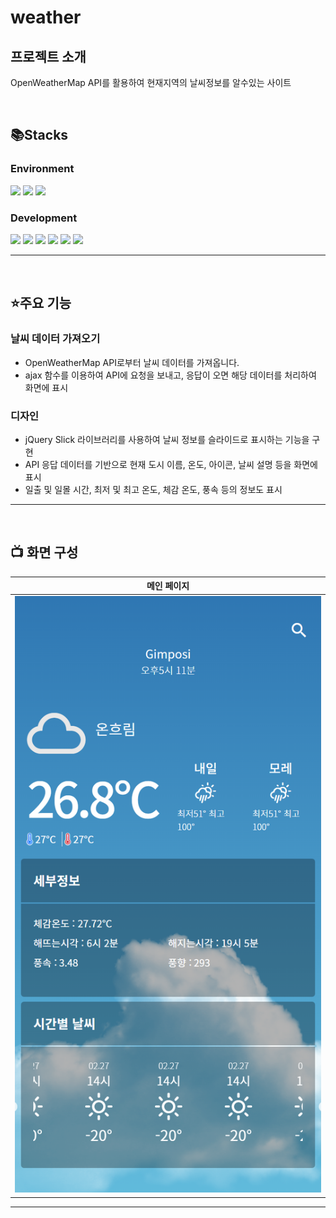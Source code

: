 # weather


## 프로젝트 소개
OpenWeatherMap API를 활용하여 현재지역의 날씨정보를 알수있는 사이트

<br>

## 📚Stacks 

### Environment
<div align="left">
  <img src="https://img.shields.io/badge/Visual Studio Code-007ACC?style=for-the-badge&logo=Visual Studio Code&logoColor=white"/>
  <img src="https://img.shields.io/badge/Git-F05032?style=for-the-badge&logo=Git&logoColor=white" />
  <img src="https://img.shields.io/badge/GitHub-181717?style=for-the-badge&logo=GitHub&logoColor=white" />
</div>             


### Development
<div align="left">
  <img src="https://img.shields.io/badge/HTML5-E34F26?style=for-the-badge&logo=HTML5&logoColor=white"/>
  <img src="https://img.shields.io/badge/CSS3-1572B6?style=for-the-badge&logo=CSS3&logoColor=white"/>
  <img src="https://img.shields.io/badge/Bootstrap-7952B3?style=for-the-badge&logo=Bootstrap&logoColor=white" />
  <img src="https://img.shields.io/badge/JavaScript-F7DF1E?style=for-the-badge&logo=JavaScript&logoColor=white"/>
  <img src="https://img.shields.io/badge/JSON-000000?style=for-the-badge&logo=JSON&logoColor=white"/>
  <img src="https://img.shields.io/badge/jQuery-0769AD?style=for-the-badge&logo=jQuery&logoColor=white"/>
</div> 


---
<br>

## ⭐주요 기능 

###  날씨 데이터 가져오기
 - OpenWeatherMap API로부터 날씨 데이터를 가져옵니다.
 - ajax 함수를 이용하여 API에 요청을 보내고, 응답이 오면 해당 데이터를 처리하여 화면에 표시

### 디자인
 - jQuery Slick 라이브러리를 사용하여 날씨 정보를 슬라이드로 표시하는 기능을 구현
 - API 응답 데이터를 기반으로 현재 도시 이름, 온도, 아이콘, 날씨 설명 등을 화면에 표시
 - 일출 및 일몰 시간, 최저 및 최고 온도, 체감 온도, 풍속 등의 정보도 표시
---
<br>

## 📺 화면 구성


| 메인 페이지 |
| :----: |
| <img width="500" src="https://github.com/leehaebin/weather/blob/main/images/indexview.png"/> |

---
<br>

